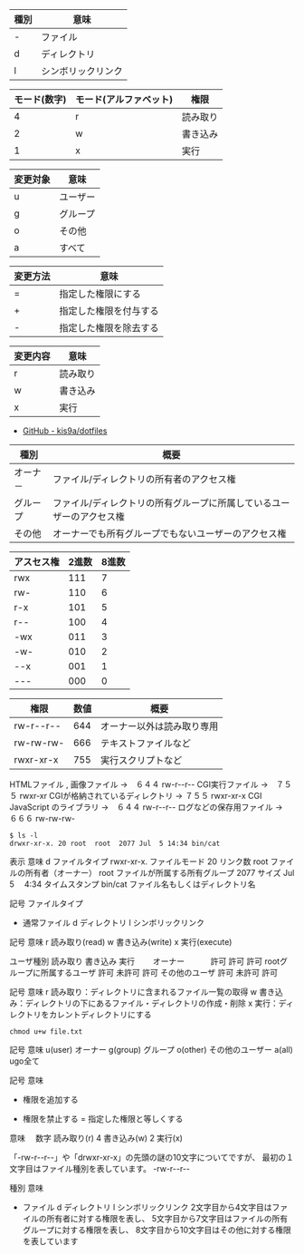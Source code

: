 
| 種別 | 意味 |
| --- | --- |
| - | ファイル |
| d | ディレクトリ |
| l | シンボリックリンク |

| モード(数字) | モード(アルファベット) | 権限 |
| --- | --- | --- |
| 4 | r | 読み取り |
| 2 | w | 書き込み |
| 1 | x | 実行 |

| 変更対象 | 意味 |
| --- | --- |
| u | ユーザー |
| g | グループ |
| o | その他 |
| a | すべて |

| 変更方法 | 意味 |
| --- | --- |
| = | 指定した権限にする |
| + | 指定した権限を付与する |
| - | 指定した権限を除去する |

| 変更内容 | 意味 |
| --- | --- |
| r | 読み取り |
| w | 書き込み |
| x | 実行 |


- [GitHub - kis9a/dotfiles](https://github.com/kis9a/dotfiles)

| 種別 | 概要 |
| --- | --- |
| オーナ－ | ファイル/ディレクトリの所有者のアクセス権 |
| グループ | ファイル/ディレクトリの所有グループに所属しているユーザーのアクセス権 |
| その他 | オーナーでも所有グループでもないユーザーのアクセス権 |

| アスセス権 | 2進数 | 8進数 |
| --- | --- | --- |
| rwx | 111 | 7 |
| rw- | 110 | 6 |
| r-x | 101 | 5 |
| r-- | 100 | 4 |
| -wx | 011 | 3 |
| -w- | 010 | 2 |
| --x | 001 | 1 |
| --- | 000 | 0 |

| 権限 | 数値 | 概要 |
| --- | --- | --- |
| rw-r--r-- | 644 | オーナー以外は読み取り専用 |
| rw-rw-rw- | 666 | テキストファイルなど |
| rwxr-xr-x | 755 | 実行スクリプトなど |

HTMLファイル , 画像ファイル →　６４４ rw-r--r--
CGI実行ファイル →　７５５ rwxr-xr
CGIが格納されているディレクトリ → ７５５ rwxr-xr-x
CGI　JavaScript のライブラリ →　６４４ rw-r--r--
ログなどの保存用ファイル →　６６６ rw-rw-rw-

```
$ ls -l
drwxr-xr-x. 20 root  root  2077 Jul  5 14:34 bin/cat

```

<!--{{{-->
表示	意味
d	ファイルタイプ
rwxr-xr-x.	ファイルモード
20	リンク数
root	ファイルの所有者（オーナー）
root	ファイルが所属する所有グループ
2077	サイズ
Jul　5　 4:34	タイムスタンプ
bin/cat	ファイル名もしくはディレクトリ名


記号	ファイルタイプ
-	通常ファイル
d	ディレクトリ
l	シンボリックリンク

記号	意味
r	読み取り(read)
w	書き込み(write)
x	実行(execute)


ユーザ種別	読み取り	書き込み	実行　　
オーナー　　　	許可	許可	許可
rootグループに所属するユーザ	許可	未許可	許可
その他のユーザ	許可	未許可	許可

記号	意味
r	読み取り：ディレクトリに含まれるファイル一覧の取得
w	書き込み：ディレクトリの下にあるファイル・ディレクトリの作成・削除
x	実行：ディレクトリをカレントディレクトリにする


```
chmod u+w file.txt
```
記号	意味
u(user)	オーナー
g(group)	グループ
o(other)	その他のユーザー
a(all)	ugo全て

記号	意味
+	権限を追加する
-	権限を禁止する
=	指定した権限と等しくする


意味　	数字
読み取り(r)	4
書き込み(w)	2
実行(x)

「-rw-r--r--」や「drwxr-xr-x」の先頭の謎の10文字についてですが、
最初の１文字目はファイル種別を表しています。
-rw-r--r--

種別	意味
-	ファイル
d	ディレクトリ
l	シンボリックリンク
2文字目から4文字目はファイルの所有者に対する権限を表し、
5文字目から7文字目はファイルの所有グループに対する権限を表し、
8文字目から10文字目はその他に対する権限を表しています
<!--}}}-->
